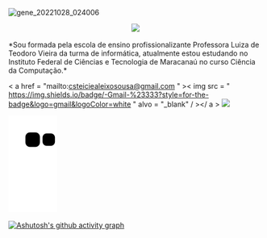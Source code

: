 

![gene_20221028_024006](https://user-images.githubusercontent.com/51095043/198513574-9844b574-3d51-454f-941b-63f5ac68b523.png)


<p align="center">

  <img src="https://readme-typing-svg.demolab.com/?lines=Hello Guys!!;Meu nome é Steicie Aleixo Sousa&font=Fira%20Code&center=true&width=380&height=50&duration=4000&pause=1000">
<p>*Sou formada pela escola de ensino profissionalizante Professora Luiza de Teodoro Vieira da turma de informática, atualmente estou estudando no Instituto Federal de Ciências e Tecnologia de Maracanaú no curso Ciência da Computação.*
</p>
 
</p>

<div> 
   
  <           a            href = "mailto:csteiciealeixosousa@gmail.com "           ><           img            src = " https://img.shields.io/badge/-Gmail-%23333?style=for-the-badge&logo=gmail&logoColor=white "            alvo = "_blank"          / ></      a       >
  <a href="https://www.linkedin.com/in/steicie-aleixo-6053231a7" target="_blank"><img src="https://img.shields.io/badge/-LinkedIn-%230077B5?style=for-the-badge&logo=linkedin&logoColor=white" target="_blank"></a> 
 
  ![Snake animation](https://github.com/rafaballerini/rafaballerini/blob/output/github-contribution-grid-snake.svg)
 
</div>

[![Ashutosh's github activity graph](https://activity-graph.herokuapp.com/graph?username=Staici&bg_color=ffcfe9&color=9e4c98&line=9e4c98&point=403d3d&area=true&hide_border=true)](https://github.com/ashutosh00710/github-readme-activity-graph)
 

